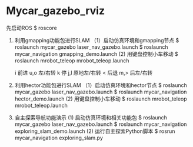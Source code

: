 # Mycar_gazebo_rviz

先启动ROS
$ roscore

1. 利用gmapping功能包进行SLAM
（1）启动仿真环境和gmapping节点
   $ roslaunch mycar_gazebo laser_nav_gazebo.launch 
   $ roslaunch mycar_navigation gmapping_demo.launch 
 (2) 用键盘控制小车移动
   $ roslaunch mrobot_teleop mrobot_teleop.launch
    
    i     前进
    u,o   左/右转
    k     停
    j,l   原地左/右转
    <     后退
    m,>   后左/右转

2. 利用hector功能包进行SLAM
 （1）启动仿真环境和hector节点
    $ roslaunch mycar_gazebo laser_nav_gazebo.launch
    $ roslaunch mycar_navigation hector_demo.launch
  (2) 用键盘控制小车移动
    $ roslaunch mrobot_teleop mrobot_teleop.launch

3. 自主探索导航功能演示
  (1) 启动仿真环境和相关功能包
    $ roslaunch mycar_gazebo laser_nav_gazebo.launch
    $ roslaunch mycar_navigation exploring_slam_demo.launch
  (2) 运行自主探索Python脚本
    $ rosrun mycar_navigation exploring_slam.py


